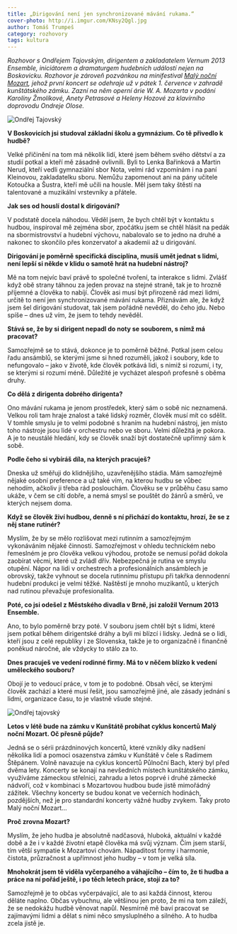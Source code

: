 ```yaml
---
title: „Dirigování není jen synchronizované mávání rukama.“
cover-photo: http://i.imgur.com/KNsy2Qgl.jpg
author: Tomáš Trumpeš
category: rozhovory
tags: kultura
---
```


*Rozhovor s Ondřejem Tajovským, dirigentem a zakladatelem Vernum 2013 Ensemble, iniciátorem a dramaturgem hudebních událostí nejen na Boskovicku. Rozhovor je zároveň pozvánkou na minifestival [Malý noční Mozart](https://www.zamek-kunstat.cz/cs/zpravy/10698-maly-nocni-mozart-na-kunstate), jehož první koncert se odehraje už v pátek 1. července v zahradě kunštátského zámku. Zazní na něm operní árie W. A. Mozarta v podání Karolíny Žmolíkové, Anety Petrasové a Heleny Hozové za klavírního doprovodu Ondreje Olose.*

<img src="http://i.imgur.com/KNsy2Qg.jpg" alt="Ondřej Tajovský" class="img-responsive img-popup" data-author="Tomáš Znamenáček">

**V Boskovicích jsi studoval základní školu a gymnázium. Co tě přivedlo k hudbě?**

Velké přičinění na tom má několik lidí, které jsem během svého dětství a za studií potkal a kteří mě zásadně ovlivnili. Byli to Lenka Bařinková a Martin Nerud, kteří vedli gymnaziální sbor Nota, velmi rád vzpomínám i na paní Kleinovou, zakladatelku sboru. Nemůžu zapomenout ani na pány učitele Kotoučka a Šustra, kteří mě učili na housle. Měl jsem taky štěstí na talentované a muzikální vrstevníky a přátele.

**Jak ses od houslí dostal k dirigování?**

V podstatě docela náhodou. Věděl jsem, že bych chtěl být v kontaktu s hudbou, inspiroval mě zejména sbor, zpočátku jsem se chtěl hlásit na pedák na sbormistrovství a hudební výchovu, nabalovalo se to jedno na druhé a nakonec to skončilo přes konzervatoř a akademii až u dirigování.

**Dirigování je poměrně specifická disciplína, musíš umět jednat s lidmi, není lepší si někde v klidu o samotě hrát na hudební nástroj?**

Mě na tom nejvíc baví právě to společné tvoření, ta interakce s lidmi. Zvlášť když obě strany táhnou za jeden provaz na stejné straně, tak je to hrozně příjemné a člověka to nabíjí. Člověk asi musí být přirozeně rád mezi lidmi, určitě to není jen synchronizované mávání rukama. Přiznávám ale, že když jsem šel dirigování studovat, tak jsem pořádně nevěděl, do čeho jdu. Nebo spíše – dnes už vím, že jsem to tehdy nevěděl. 

**Stává se, že by si dirigent nepadl do noty se souborem, s nímž má pracovat?**

Samozřejmě se to stává, dokonce je to poměrně běžné. Potkal jsem celou řadu ansámblů, se kterými jsme si hned rozuměli, jakož i soubory, kde to nefungovalo – jako v životě, kde člověk potkává lidi, s nimiž si rozumí, i ty, se kterými si rozumí méně. Důležité je vycházet alespoň profesně s oběma druhy.

**Co dělá z dirigenta dobrého dirigenta?**

Ono mávání rukama je jenom prostředek, který sám o sobě nic neznamená. Velkou roli tam hraje znalost a také lidský rozměr, člověk musí mít co sdělit. V tomhle smyslu je to velmi podobné s hraním na hudební nástroj, jen místo toho nástroje jsou lidé v orchestru nebo ve sboru. Velmi důležitá je pokora. A je to neustálé hledání, kdy se člověk snaží být dostatečně upřímný sám k sobě.

**Podle čeho si vybíráš díla, na kterých pracuješ?**

Dneska už směřuji do klidnějšího, uzavřenějšího stádia. Mám samozřejmě nějaké osobní preference a už také vím, na kterou hudbu se vůbec nehodím, ačkoliv ji třeba rád poslouchám. Člověku se v průběhu času samo ukáže, v čem se cítí dobře, a nemá smysl se pouštět do žánrů a směrů, ve kterých nejsem doma. 

**Když se člověk živí hudbou, denně s ní přichází do kontaktu, hrozí, že se z něj stane rutinér?**

Myslím, že by se mělo rozlišovat mezi rutinním a samozřejmým vykonáváním nějaké činnosti. Samozřejmost v ohledu technickém nebo řemeslném je pro člověka velkou výhodou, protože se nemusí pořád dokola zaobírat věcmi, které už zvládl dřív. Nebezpečná je rutina ve smyslu otupění. Nápor na lidi v orchestrech a profesionálních ansámblech je obrovský, takže vyhnout se docela rutinnímu přístupu při takřka dennodenní hudební produkci je velmi těžké. Naštěstí je mnoho muzikantů, u kterých nad rutinou převažuje profesionalita.

**Poté, co jsi odešel z Městského divadla v Brně, jsi založil Vernum 2013 Ensemble.**

Ano, to bylo poměrně brzy poté. V souboru jsem chtěl být s lidmi, které jsem potkal během dirigentské dráhy a byli mi blízcí i lidsky. Jedná se o lidi, kteří jsou z celé republiky i ze Slovenska, takže je to organizačně i finančně poněkud náročné, ale vždycky to stálo za to. 

**Dnes pracuješ ve vedení rodinné firmy. Má to v něčem blízko k vedení uměleckého souboru?**

Obojí je to vedoucí práce, v tom je to podobné. Obsah věcí, se kterými člověk zachází a které musí řešit, jsou samozřejmě jiné, ale zásady jednání s lidmi, organizace času, to je vlastně všude stejné.

<img src="http://i.imgur.com/xCGsnSc.jpg" alt="Ondřej tajovský" class="img-responsive img-popup" data-author="Tomáš Znamenáček">

**Letos v létě bude na zámku v Kunštátě probíhat cyklus koncertů Malý noční Mozart. Oč přesně půjde?**

Jedná se o sérii prázdninových koncertů, které vznikly díky nadšení několika lidí a pomoci osazenstva zámku v Kunštátě v čele s Radimem Štěpánem. Volně navazuje na cyklus koncertů Půlnoční Bach, který byl před dvěma lety. Koncerty se konají na nevšedních místech kunštátského zámku, využíváme zámeckou střelnici, zahradu a letos poprvé i druhé zámecké nádvoří, což v kombinaci s Mozartovou hudbou bude jistě mimořádný zážitek. Všechny koncerty se budou konat ve večerních hodinách, pozdějších, než je pro standardní koncerty vážné hudby zvykem. Taky proto Malý noční Mozart…

**Proč zrovna Mozart?**

Myslím, že jeho hudba je absolutně nadčasová, hluboká, aktuální v každé době a že i v každé životní etapě člověka má svůj význam. Čím jsem starší, tím větší sympatie k Mozartovi chovám. Nápaditost formy i harmonie, čistota, průzračnost a upřímnost jeho hudby – v tom je velká síla.

**Mnohokrát jsem tě viděla vyčerpaného a váhajícího – čím to, že ti hudba a práce na ní pořád ještě, i po těch letech práce, stojí za to?**

Samozřejmě je to občas vyčerpávající, ale to asi každá činnost, kterou děláte naplno. Občas vybuchnu, ale většinou jen proto, že mi na tom záleží, že se nedokážu hudbě věnovat napůl. Nesmírně mě baví pracovat se zajímavými lidmi a dělat s nimi něco smysluplného a silného. A to hudba zcela jistě je.
